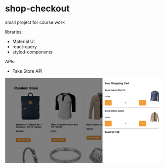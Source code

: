 # shop-checkout

small project for course work

libraries:
- Material UI
- react-query
- styled-components

APIs:
- Fake Store API

![1](client/public/shop.png)
